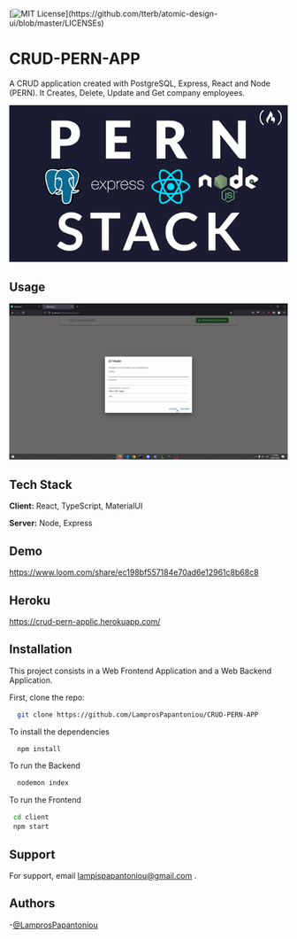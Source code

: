 [![MIT License](https://img.shields.io/apm/l/atomic-design-ui.svg?)](https://github.com/tterb/atomic-design-ui/blob/master/LICENSEs)

# CRUD-PERN-APP

A CRUD application created with PostgreSQL, Express, React and Node (PERN). It Creates,
Delete, Update and Get company employees.

![Logo](logo.png)

## Usage

![](Hnet-image.gif)

## Tech Stack

**Client:** React, TypeScript, MaterialUI

**Server:** Node, Express

## Demo

https://www.loom.com/share/ec198bf557184e70ad6e12961c8b68c8

## Heroku

https://crud-pern-applic.herokuapp.com/

## Installation

This project consists in a Web Frontend Application and a Web Backend Application.

First, clone the repo:

```bash
  git clone https://github.com/LamprosPapantoniou/CRUD-PERN-APP
```

To install the dependencies

```bash
  npm install
```

To run the Backend

```bash
  nodemon index
```

To run the Frontend

```bash
 cd client
 npm start
```

## Support

For support, email lampispapantoniou@gmail.com .

## Authors

-[@LamprosPapantoniou ](https://github.com/LamprosPapantoniou)
